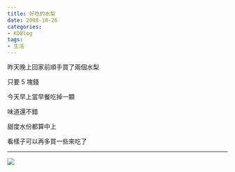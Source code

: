 ```yaml
---
title: 好吃的水梨
date: 2008-10-26
categories:
- KDBlog
tags:
- 生活
---
```

昨天晚上回家前順手買了兩個水梨

只要 5 塊錢

今天早上當早餐吃掉一顆

味道還不錯

甜度水份都算中上

看樣子可以再多買一些來吃了

---

![]({{urls.media}}/KDBlog/2008/10/26/IMAG0117.jpg)

